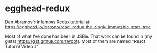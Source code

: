 # egghead-redux
Dan Abramov's infamous Redux tutorial at: https://egghead.io/lessons/react-redux-the-single-immutable-state-tree

Most of what I've done has been in JSBin.  That work can be found in (my gists)[https://gist.github.com/raydot].  Most of them are named "React Tutorial Video #"